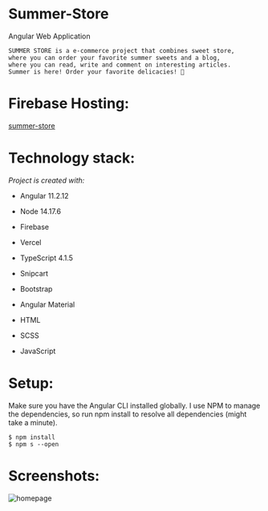 # Summer-Store

Angular Web Application

    SUMMER STORE is a e-commerce project that combines sweet store, 
    where you can order your favorite summer sweets and a blog, 
    where you can read, write and comment on interesting articles.
    Summer is here! Order your favorite delicacies! 🍦
    
# Firebase Hosting:     
    
[summer-store](https://summer-blog-dfc3e.web.app)


# Technology stack:

*Project is created with:*

- Angular  11.2.12

- Node 14.17.6 

- Firebase

- Vercel

- TypeScript  4.1.5

- Snipcart

- Bootstrap
    
- Angular Material
    
- HTML
    
- SCSS
    
- JavaScript
    
    
# Setup:

  Make sure you have the Angular CLI installed globally. 
  I use NPM to manage the dependencies, so run npm install 
  to resolve all dependencies (might take a minute).
  
    $ npm install
    $ npm s --open

# Screenshots:

![homepage](https://user-images.githubusercontent.com/84331691/162882525-2805fa35-15b8-4fa0-a610-d02230b00113.jpg)

